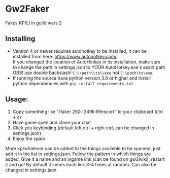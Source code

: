 # Gw2Faker
Fakes KP/LI in guild wars 2

## Installing
- Version 4 or newer requires autohotkey to be installed, it can be installed from here: https://www.autohotkey.com/ \
If you changed the location of AutoHotkey in its installation, make sure to change the path in settings.json to YOUR AutoHotkey.exe's exact path OBS! use double backslash! `C:\\path\\to\\exe` not `C:\path\to\exe`.
- If running the source have python version 3.6 or higher and install python dependencies with `pip install requirements.txt`

## Usage:
1. Copy something like "/faker 250li 249li 69escort" to your clipboard (ctrl + c)
2. Have game open and close your chat
3. Click you keybinding (default left ctrl + right ctrl, can be changed in settings.json)
4. Enjoy the spam

More kp/whatever can be added to the things availeble to be spamed, just add it in the list in settings.json. Follow the pattern in which things are added. Give it a name and an ingame link (can be found on gw2wiki), restart it and go!
By default it sends each link 3-4 times at random. Can also be changed in settings.json
